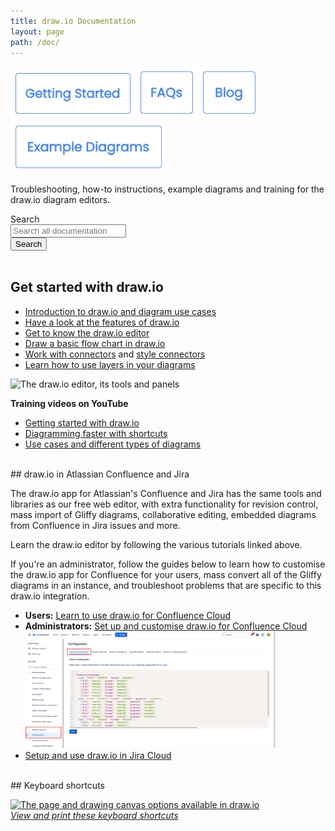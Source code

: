 ```yaml
---
title: draw.io Documentation
layout: page
path: /doc/
---
```


[<img src="/assets/img/blog/getting-started-header.png" style="width=100%;max-width:200px;" alt="Links to documents to help you get started with draw.io">](#get-started-with-diagramsnet)[<img src="/assets/img/blog/faqs-header.png" style="width=100%;max-width:100px;height:auto;" alt="draw.io frequently asked questions (FAQs)">](/doc/faq/)[<img src="/assets/img/blog/blog-header.png" style="width=100%;max-width:100px;height:auto;" alt="The draw.io blog">](/blog/)[<img src="/assets/img/blog/example-diagrams-header.png" style="width=100%;max-width:250px;height:auto;" alt="Examples of a range of diagrams created in draw.io">](/example-diagrams.html)

Troubleshooting, how-to instructions, example diagrams and training for the draw.io diagram editors.

<form class="w-lg-75 mx-lg-auto" action="/search">
 <div class="d-flex align-items-center">
  <label class="sr-only" for="signupSrEmail">Search</label>
  <div class="input-group">
   <input type="text" class="form-control" name="search" id="signupSrEmail" placeholder="Search all documentation" aria-label="Search all documentation">
  </div>
  <button type="submit" class="btn btn-primary text-nowrap ml-3">
   <span class="fas fa-search font-size-1 mr-2"></span> Search
  </button>
 </div>
</form>
<br />

## Get started with draw.io

* [Introduction to draw.io and diagram use cases](/doc/getting-started-diagram-types.html)
* [Have a look at the features of draw.io](/features.html)
* [Get to know the draw.io editor](/doc/getting-started-editor.html)
* [Draw a basic flow chart in draw.io](/doc/getting-started-basic-flow-chart.html)
* [Work with connectors](/doc/faq/connectors.html) and [style connectors](/doc/faq/connector-styles.html)
* [Learn how to use layers in your diagrams](/doc/layers.html)

<img src="/assets/img/blog/interface-introduction.png" style="width=100%;max-width:400px;height:auto;" alt="The draw.io editor, its tools and panels">

**Training videos on YouTube**

* [Getting started with draw.io](https://www.youtube.com/watch?v=PfY5BN-Saho&list=PLX6xdk86h_0zxz0Ia4Te17VTehnlqmBnw&index=7)
* [Diagramming faster with shortcuts](https://www.youtube.com/watch?v=LwNYm7DCDCY&list=PLX6xdk86h_0zDOt2OUYYHB25vBvwe6rq3&index=1)
* [Use cases and different types of diagrams](https://www.youtube.com/playlist?list=PLX6xdk86h_0xJDSi1X7j-Amdc4OjIEKdY)

<br />
## draw.io in Atlassian Confluence and Jira

The draw.io app for Atlassian's Confluence and Jira has the same tools and libraries as our free web editor, with extra functionality for revision control, mass import of Gliffy diagrams, collaborative editing, embedded diagrams from Confluence in Jira issues and more. 

Learn the draw.io editor by following the various tutorials linked above. 

If you're an administrator, follow the guides below to learn how to customise the draw.io app for Confluence for your users, mass convert all of the Gliffy diagrams in an instance, and troubleshoot problems that are specific to this draw.io integration.

* **Users:** [Learn to use draw.io for Confluence Cloud](/doc/drawio-confluence-cloud.html)
* **Administrators:** [Set up and customise draw.io for Confluence Cloud](/doc/drawio-confluence-cloud-admin.html)
<br /><img src="/assets/img/blog/drawio-configuration-custom-colours.png" style="width=100%;max-width:400px;height:auto;" alt="Administrators can specify custom colours for draw.io in Confluence Cloud">
* [Setup and use draw.io in Jira Cloud](/doc/drawio-jira-cloud.html)

<br />
## Keyboard shortcuts 

[<img src="https://app.diagrams.net/shortcuts.svg" style="width=100%;max-width:600px;;height:auto;" alt="The page and drawing canvas options available in draw.io">](https://app.diagrams.net/shortcuts.svg)
<br />[_View and print these keyboard shortcuts_](https://app.diagrams.net/shortcuts.svg)

